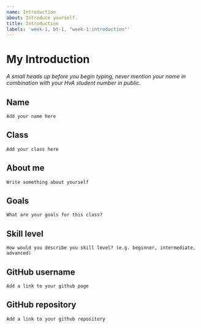 ```yaml
---
name: Introduction
about: Introduce yourself.
title: Introduction
labels: 'week-1, bt-1, "week-1:introduction"'
---
```


# My Introduction

*A small heads up before you begin typing, never mention your name in combination with your HvA student number in public.*

## Name
`Add your name here`

## Class
`Add your class here`

## About me
`Write something about yourself`

## Goals
`What are your goals for this class?`

## Skill level
`How would you describe you skill level? (e.g. beginner, intermediate, advanced)`

## GitHub username
`Add a link to your github page`

## GitHub repository
`Add a link to your github repository`
